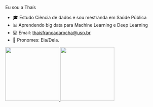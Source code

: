 
Eu sou a Thaís

- 🎓 Estudo Ciência de dados e sou mestranda em Saúde Pública 
- 📊 Aprendendo big data para Machine Learning e Deep Learning
- 💻 Email: thaisfrancadarocha@usp.br
- 👩 Pronomes: Ela/Dela.
<div>
<a href="https://github.com/francathais">
<img height="170cm" src="https://github-readme-stats.vercel.app/api?username=francathais&show_icons=true&theme=dracula&include_all_commits-true&count_private=true"/>
<img height="170cm" src="https://github-readme-stats.vercel.app/api/top-langs/?username=francathais&layout=compact&langs_count=16&theme=dracula"/>
</div>
